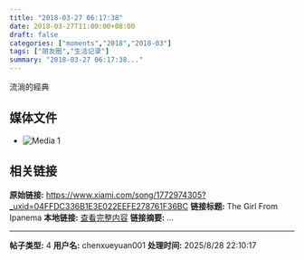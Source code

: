 ```yaml
---
title: "2018-03-27 06:17:38"
date: 2018-03-27T11:00:00+08:00
draft: false
categories: ["moments","2018","2018-03"]
tags: ["朋友圈","生活记录"]
summary: "2018-03-27 06:17:38..."
---
```


流淌的經典

## 媒体文件

- ![Media 1](/Moments/photos/2018-03-27/201803270617380.jpg)

## 相关链接

**原始链接:** https://www.xiami.com/song/1772974305?_uxid=04FFDC336B1E3E022EEFE278761F36BC
**链接标题:** The Girl From Ipanema
**本地链接:** [查看完整内容](/link_content/2018/03/2018-03-27-1/link_content/)
**链接摘要:** ...

---

**帖子类型:** 4
**用户名:** chenxueyuan001
**处理时间:** 2025/8/28 22:10:17